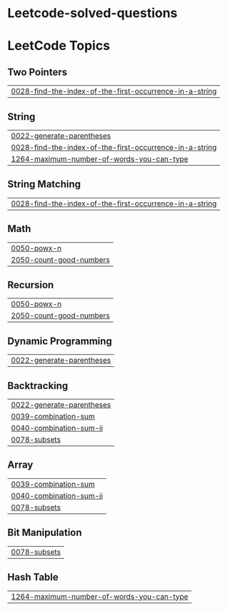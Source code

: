 # Leetcode-solved-questions
<!---LeetCode Topics Start-->
# LeetCode Topics
## Two Pointers
|  |
| ------- |
| [0028-find-the-index-of-the-first-occurrence-in-a-string](https://github.com/himanshukoshliya51-code/Leetcode-solved-questions/tree/master/0028-find-the-index-of-the-first-occurrence-in-a-string) |
## String
|  |
| ------- |
| [0022-generate-parentheses](https://github.com/himanshukoshliya51-code/Leetcode-solved-questions/tree/master/0022-generate-parentheses) |
| [0028-find-the-index-of-the-first-occurrence-in-a-string](https://github.com/himanshukoshliya51-code/Leetcode-solved-questions/tree/master/0028-find-the-index-of-the-first-occurrence-in-a-string) |
| [1264-maximum-number-of-words-you-can-type](https://github.com/himanshukoshliya51-code/Leetcode-solved-questions/tree/master/1264-maximum-number-of-words-you-can-type) |
## String Matching
|  |
| ------- |
| [0028-find-the-index-of-the-first-occurrence-in-a-string](https://github.com/himanshukoshliya51-code/Leetcode-solved-questions/tree/master/0028-find-the-index-of-the-first-occurrence-in-a-string) |
## Math
|  |
| ------- |
| [0050-powx-n](https://github.com/himanshukoshliya51-code/Leetcode-solved-questions/tree/master/0050-powx-n) |
| [2050-count-good-numbers](https://github.com/himanshukoshliya51-code/Leetcode-solved-questions/tree/master/2050-count-good-numbers) |
## Recursion
|  |
| ------- |
| [0050-powx-n](https://github.com/himanshukoshliya51-code/Leetcode-solved-questions/tree/master/0050-powx-n) |
| [2050-count-good-numbers](https://github.com/himanshukoshliya51-code/Leetcode-solved-questions/tree/master/2050-count-good-numbers) |
## Dynamic Programming
|  |
| ------- |
| [0022-generate-parentheses](https://github.com/himanshukoshliya51-code/Leetcode-solved-questions/tree/master/0022-generate-parentheses) |
## Backtracking
|  |
| ------- |
| [0022-generate-parentheses](https://github.com/himanshukoshliya51-code/Leetcode-solved-questions/tree/master/0022-generate-parentheses) |
| [0039-combination-sum](https://github.com/himanshukoshliya51-code/Leetcode-solved-questions/tree/master/0039-combination-sum) |
| [0040-combination-sum-ii](https://github.com/himanshukoshliya51-code/Leetcode-solved-questions/tree/master/0040-combination-sum-ii) |
| [0078-subsets](https://github.com/himanshukoshliya51-code/Leetcode-solved-questions/tree/master/0078-subsets) |
## Array
|  |
| ------- |
| [0039-combination-sum](https://github.com/himanshukoshliya51-code/Leetcode-solved-questions/tree/master/0039-combination-sum) |
| [0040-combination-sum-ii](https://github.com/himanshukoshliya51-code/Leetcode-solved-questions/tree/master/0040-combination-sum-ii) |
| [0078-subsets](https://github.com/himanshukoshliya51-code/Leetcode-solved-questions/tree/master/0078-subsets) |
## Bit Manipulation
|  |
| ------- |
| [0078-subsets](https://github.com/himanshukoshliya51-code/Leetcode-solved-questions/tree/master/0078-subsets) |
## Hash Table
|  |
| ------- |
| [1264-maximum-number-of-words-you-can-type](https://github.com/himanshukoshliya51-code/Leetcode-solved-questions/tree/master/1264-maximum-number-of-words-you-can-type) |
<!---LeetCode Topics End-->